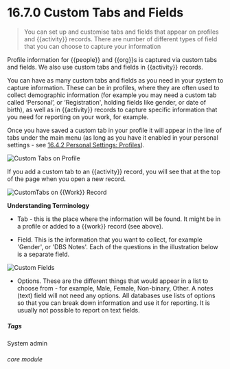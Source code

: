 # 16.7.0 Custom Tabs and Fields

> You can set up and customise tabs and fields that appear on profiles and {{activity}} records. There are number of different types of field that you can choose to capture your information 

Profile information for {{people}} and {{org}}s is captured via custom tabs and fields. We also use custom tabs and fields in {{activity}} records.

You can have as many custom tabs and fields as you need in your system to capture information. These can be in profiles, where they are often used to collect demographic information (for example you may need a custom tab called ‘Personal’, or ‘Registration', holding fields like gender, or date of birth), as well as in {{activity}} records to capture specific information that you need for reporting on your work, for example. 

Once you have saved a custom tab in your profile it will appear in the line of tabs under the main menu (as long as you have it enabled in your personal settings - see [16.4.2 Personal Settings: Profiles](/help/index/p/16.4.2)).

![Custom Tabs on Profile](16.7.0a.png)

If you add a custom tab to an {{activity}} record, you will see that at the top of the page when you open a new record.

![CustomTabs on {{Work}} Record](16.7.0b.png)

**Understanding Terminology**

- Tab - this is the place where the information will be found. It might be in a profile or added to a {{work}} record (see above).

- Field. This is the information that you want to collect, for example 'Gender', or 'DBS Notes'. Each of the questions in the illustration below is a separate field.

![Custom Fields](16.7.0c.png)

- Options. These are the different things that would appear in a list to choose from  - for example, Male, Female, Non-binary, Other. A notes (text) field will not need any options. All databases use lists of options so that you can break down information and use it for reporting. It is usually not possible to report on text fields. 


##### Tags
System admin

###### core module




